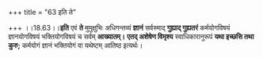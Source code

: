 +++
title = "63 इति ते"

+++
।।18.63।।**इति** एवं **ते** मुमुक्षुभिः अधिगन्तव्यं **ज्ञानं**
सर्वस्माद् **गुह्याद् गुह्यतरं** कर्मयोगविषयं ज्ञानयोगविषयं
भक्तियोगविषयं च सर्वम् **आख्यातम्।** **एतद् अशेषेण विमृश्य**
स्वाधिकारानुरूपं **यथा इच्छसि तथा कुरु;** कर्मयोगं ज्ञानं भक्तियोगं वा
यथेष्टम् आतिष्ठ इत्यर्थः।
